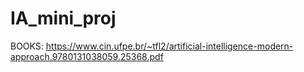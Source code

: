 # IA_mini_proj
BOOKS: https://www.cin.ufpe.br/~tfl2/artificial-intelligence-modern-approach.9780131038059.25368.pdf
